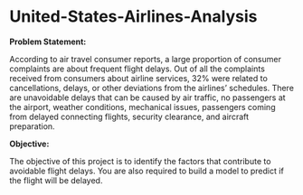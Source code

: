 # United-States-Airlines-Analysis

**Problem Statement:**

According to air travel consumer reports, a large proportion of consumer complaints are 
about frequent flight delays. 
Out of all the complaints received from consumers about airline services, 32% were related to 
cancellations, delays, or other deviations from the airlines’ schedules.
There are unavoidable delays that can be caused by air traffic, no passengers at the airport, 
weather conditions, mechanical issues, passengers coming from delayed connecting flights, 
security clearance, and aircraft preparation.

**Objective:**

The objective of this project is to identify the factors that contribute to avoidable flight delays. 
You are also required to build a model to predict if the flight will be delayed.
